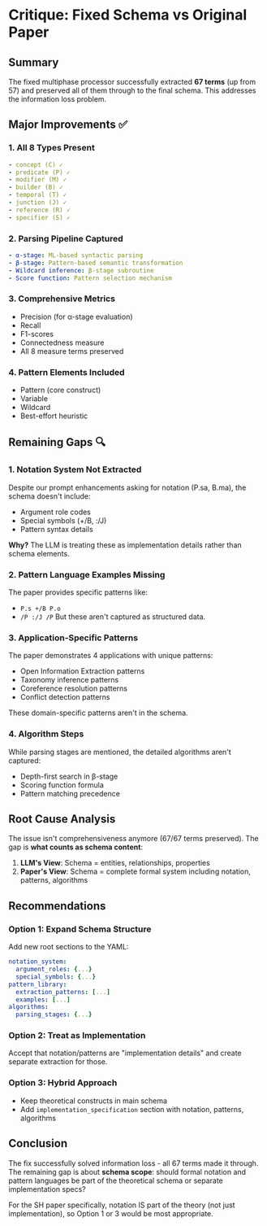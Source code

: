 # Critique: Fixed Schema vs Original Paper

## Summary
The fixed multiphase processor successfully extracted **67 terms** (up from 57) and preserved all of them through to the final schema. This addresses the information loss problem.

## Major Improvements ✅

### 1. **All 8 Types Present**
```yaml
- concept (C) ✓
- predicate (P) ✓  
- modifier (M) ✓
- builder (B) ✓
- temporal (T) ✓
- junction (J) ✓
- reference (R) ✓
- specifier (S) ✓
```

### 2. **Parsing Pipeline Captured**
```yaml
- α-stage: ML-based syntactic parsing
- β-stage: Pattern-based semantic transformation
- Wildcard inference: β-stage subroutine
- Score function: Pattern selection mechanism
```

### 3. **Comprehensive Metrics**
- Precision (for α-stage evaluation)
- Recall
- F1-scores  
- Connectedness measure
- All 8 measure terms preserved

### 4. **Pattern Elements Included**
- Pattern (core construct)
- Variable
- Wildcard
- Best-effort heuristic

## Remaining Gaps 🔍

### 1. **Notation System Not Extracted**
Despite our prompt enhancements asking for notation (P.sa, B.ma), the schema doesn't include:
- Argument role codes
- Special symbols (+/B, :/J)
- Pattern syntax details

**Why?** The LLM is treating these as implementation details rather than schema elements.

### 2. **Pattern Language Examples Missing**
The paper provides specific patterns like:
- `P.s +/B P.o` 
- `/P :/J /P`
But these aren't captured as structured data.

### 3. **Application-Specific Patterns**
The paper demonstrates 4 applications with unique patterns:
- Open Information Extraction patterns
- Taxonomy inference patterns
- Coreference resolution patterns
- Conflict detection patterns

These domain-specific patterns aren't in the schema.

### 4. **Algorithm Steps**
While parsing stages are mentioned, the detailed algorithms aren't captured:
- Depth-first search in β-stage
- Scoring function formula
- Pattern matching precedence

## Root Cause Analysis

The issue isn't comprehensiveness anymore (67/67 terms preserved). The gap is **what counts as schema content**:

1. **LLM's View**: Schema = entities, relationships, properties
2. **Paper's View**: Schema = complete formal system including notation, patterns, algorithms

## Recommendations

### Option 1: Expand Schema Structure
Add new root sections to the YAML:
```yaml
notation_system:
  argument_roles: {...}
  special_symbols: {...}
pattern_library:
  extraction_patterns: [...]
  examples: [...]
algorithms:
  parsing_stages: {...}
```

### Option 2: Treat as Implementation
Accept that notation/patterns are "implementation details" and create separate extraction for those.

### Option 3: Hybrid Approach
- Keep theoretical constructs in main schema
- Add `implementation_specification` section with notation, patterns, algorithms

## Conclusion

The fix successfully solved information loss - all 67 terms made it through. The remaining gap is about **schema scope**: should formal notation and pattern languages be part of the theoretical schema or separate implementation specs?

For the SH paper specifically, notation IS part of the theory (not just implementation), so Option 1 or 3 would be most appropriate.